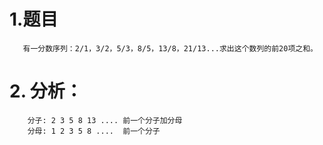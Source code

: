 # 1.题目
       有一分数序列：2/1，3/2，5/3，8/5，13/8，21/13...求出这个数列的前20项之和。
# 2. 分析：
        分子: 2 3 5 8 13 .... 前一个分子加分母
        分母: 1 2 3 5 8 ....  前一个分子



